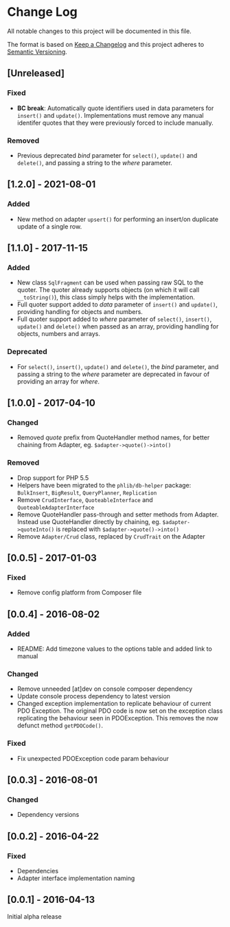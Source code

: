 # Change Log
All notable changes to this project will be documented in this file.

The format is based on [Keep a Changelog](http://keepachangelog.com/) 
and this project adheres to [Semantic Versioning](http://semver.org/).

## [Unreleased]
### Fixed
- **BC break**: Automatically quote identifiers used in data parameters for
  `insert()` and `update()`. Implementations must remove any manual identifer 
  quotes that they were previously forced to include manually.
### Removed
- Previous deprecated *bind* parameter for `select()`, `update()` and
  `delete()`, and passing a string to the *where* parameter.

## [1.2.0] - 2021-08-01
### Added
- New method on adapter `upsert()` for performing an insert/on duplicate update
  of a single row.

## [1.1.0] - 2017-11-15
### Added
- New class `SqlFragment` can be used when passing raw SQL to the quoter. The
  quoter already supports objects (on which it will call `__toString()`), this
  class simply helps with the implementation.
- Full quoter support added to *data* parameter of `insert()` and `update()`,
  providing handling for objects and numbers.
- Full quoter support added to *where* parameter of `select()`, `insert()`,
  `update()` and `delete()` when passed as an array, providing handling for
  objects, numbers and arrays.
### Deprecated
- For `select()`, `insert()`, `update()` and `delete()`, the *bind* parameter,
  and passing a string to the *where* parameter are deprecated in favour of
  providing an array for *where*.

## [1.0.0] - 2017-04-10
### Changed
- Removed *quote* prefix from QuoteHandler method names, for better chaining
  from Adapter, eg. `$adapter->quote()->into()`
### Removed
- Drop support for PHP 5.5
- Helpers have been migrated to the `phlib/db-helper` package: `BulkInsert`,
  `BigResult`, `QueryPlanner`, `Replication`
- Remove `CrudInterface`, `QuoteableInterface` and `QuoteableAdapterInterface`
- Remove QuoteHandler pass-through and setter methods from Adapter. Instead use
  QuoteHandler directly by chaining, eg. `$adapter->quoteInto()` is replaced
  with `$adapter->quote()->into()`
- Remove `Adapter/Crud` class, replaced by `CrudTrait` on the Adapter

## [0.0.5] - 2017-01-03
### Fixed
- Remove config platform from Composer file

## [0.0.4] - 2016-08-02
### Added
- README: Add timezone values to the options table and added link to manual
### Changed
- Remove unneeded [at]dev on console composer dependency
- Update console process dependency to latest version
- Changed exception implementation to replicate behaviour of current PDO
  Exception. The original PDO code is now set on the exception class replicating
  the behaviour seen in PDOException. This removes the now defunct method
  `getPDOCode()`.
### Fixed
- Fix unexpected PDOException code param behaviour

## [0.0.3] - 2016-08-01
### Changed
- Dependency versions

## [0.0.2] - 2016-04-22
### Fixed
- Dependencies
- Adapter interface implementation naming

## [0.0.1] - 2016-04-13
Initial alpha release
